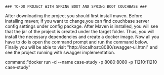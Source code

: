 	### TO-DO PROJECT WITH SPRING BOOT AND SPRING BOOT COUCHBASE ###
	
After downloading the project you should first install maven.
Before installing maven; if you want to change,you can find couchbase server config settings under config package.
After Maven is installed, you will see that the jar of the project is created under the target folder.
Thus, you will install the necessary dependencies and create a docker image.
Now all you have to do is open the command prompt and run the command below.
Finally you will be able to visit "http://localhost:8080/swagger-ui.html" and see the project running with swagger implementation.


command:"docker run -d --name case-study -p 8080:8080 -p 11210:11210 case-study"